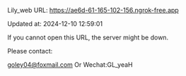 Lily_web URL: https://ae6d-61-165-102-156.ngrok-free.app

Updated at: 2024-12-10 12:59:01

If you cannot open this URL, the server might be down.

Please contact: 

goley04@foxmail.com Or Wechat:GL_yeaH